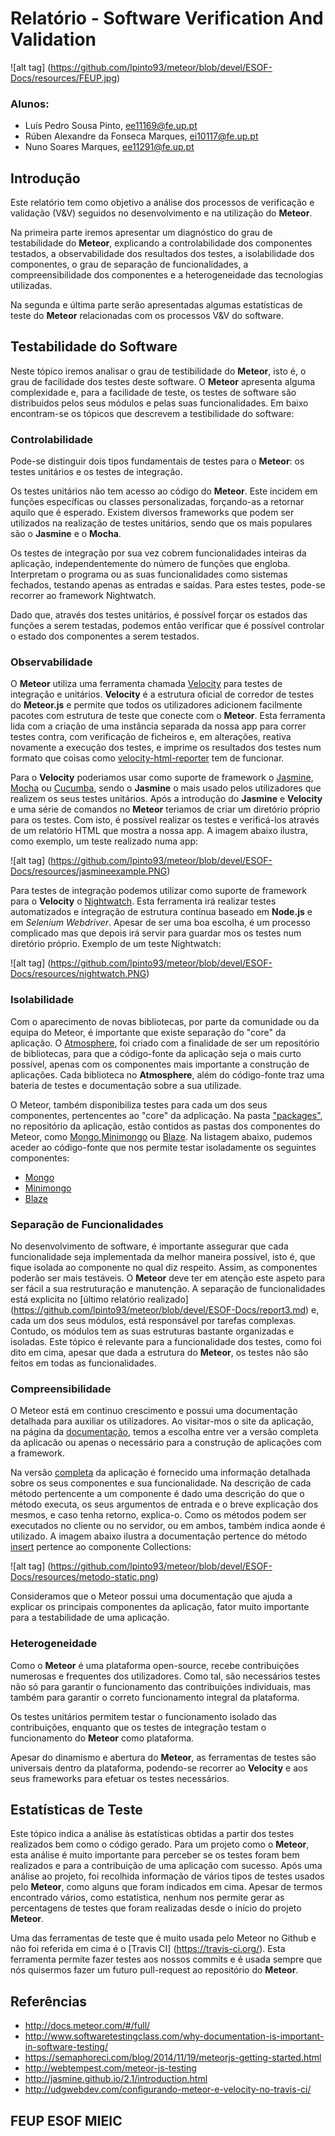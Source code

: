# Relatório - Software Verification And Validation

![alt tag] (https://github.com/lpinto93/meteor/blob/devel/ESOF-Docs/resources/FEUP.jpg)

### Alunos:
* Luís Pedro Sousa Pinto, ee11169@fe.up.pt
* Rúben Alexandre da Fonseca Marques, ei10117@fe.up.pt 
* Nuno Soares Marques, ee11291@fe.up.pt

## Introdução

Este relatório tem como objetivo a análise dos processos de verificação e validação (V&V) seguidos no desenvolvimento e na utilização do **Meteor**.

Na primeira parte iremos apresentar um diagnóstico do grau de testabilidade do **Meteor**, explicando a controlabilidade dos componentes testados, a observabilidade dos resultados dos testes, a isolabilidade dos componentes, o grau de separação de funcionalidades, a compreensibilidade dos componentes e a heterogeneidade das tecnologias utilizadas.

Na segunda e última parte serão apresentadas algumas estatísticas de teste do **Meteor** relacionadas com os processos V&V do software. 

## Testabilidade do Software

Neste tópico iremos analisar o grau de testibilidade do **Meteor**, isto é, o grau de facilidade dos testes deste software. O **Meteor** apresenta alguma complexidade e, para a facilidade de teste, os testes de software são distribuidos pelos seus módulos e pelas suas funcionalidades. Em baixo encontram-se os tópicos que descrevem a testibilidade do software:

### Controlabilidade

Pode-se distinguir dois tipos fundamentais de testes para o **Meteor**: os testes unitários e os testes de integração.

Os testes unitários não tem acesso ao código do **Meteor**. Este incidem em funções específicas ou classes personalizadas, forçando-as a retornar aquilo que é esperado. Existem diversos frameworks que podem ser utilizados na realização de testes unitários, sendo que os mais populares são o **Jasmine** e o **Mocha**.

Os testes de integração por sua vez cobrem funcionalidades inteiras da aplicação, independentemente do número de funções que engloba. Interpretam o programa ou as suas funcionalidades como sistemas fechados, testando apenas as entradas e saídas. Para estes testes, pode-se recorrer ao framework Nightwatch.

Dado que, através dos testes unitários, é possível forçar os estados das funções a serem testadas, podemos então verificar que é possível controlar o estado dos componentes a serem testados.

### Observabilidade

O **Meteor** utiliza uma ferramenta chamada [Velocity](https://github.com/meteor-velocity/velocity) para testes de integração e unitários.
**Velocity** é a estrutura oficial de corredor de testes do **Meteor.js** e permite que todos os utilizadores adicionem facilmente pacotes com estrutura de teste que conecte com o **Meteor**. Esta ferramenta lida com a criação de uma instância separada da nossa app para correr testes contra, com verificação de ficheiros e, em alterações, reativa novamente a execução dos testes, e imprime os resultados dos testes num formato que coisas como [velocity-html-reporter](https://github.com/meteor-velocity/html-reporter/ ) tem de funcionar. 

Para o **Velocity** poderiamos usar como suporte de framework o [Jasmine](https://github.com/xolvio/meteor-jasmine), [Mocha](https://github.com/mad-eye/meteor-mocha-web) ou [Cucumba](http://www.mhurwi.com/a-basic-cucumber-meteor-tutorial/), sendo o **Jasmine** o mais usado pelos utilizadores que realizem os seus testes unitários. Após a introdução do **Jasmine** e **Velocity** e uma série de comandos no **Meteor** teriamos de criar um diretório próprio para os testes. Com isto, é possível realizar os testes e verificá-los através de um relatório HTML que mostra a nossa app. A imagem abaixo ilustra, como exemplo, um teste realizado numa app:

![alt tag] (https://github.com/lpinto93/meteor/blob/devel/ESOF-Docs/resources/jasmineexample.PNG)


Para testes de integração podemos utilizar como suporte de framework para o **Velocity** o [Nightwatch](http://nightwatchjs.org/). Esta ferramenta irá realizar testes automatizados e integração de estrutura contínua baseado em **Node.js** e em *Selenium Webdriver*.
Apesar de ser uma boa escolha, é um processo complicado mas que depois irá servir para guardar mos os testes num diretório próprio. Exemplo de um teste Nightwatch:

![alt tag] (https://github.com/lpinto93/meteor/blob/devel/ESOF-Docs/resources/nightwatch.PNG)

### Isolabilidade

Com o aparecimento de novas bibliotecas, por parte da comunidade ou da equipa do Meteor, é importante que existe separação do "core" da aplicação. O [Atmosphere](https://atmospherejs.com/), foi criado com a finalidade de ser um repositório de bibliotecas, para que a código-fonte da aplicação seja o mais curto possível, apenas com os componentes mais importante a construção de aplicações. Cada biblioteca no **Atmosphere**, além do código-fonte traz uma bateria de testes e documentação sobre a sua utilizade.

O Meteor, também disponibiliza testes para cada um dos seus componentes, pertencentes ao "core" da adplicação. Na pasta ["packages"](https://github.com/meteor/meteor/tree/devel/packages), no repositório da aplicação, estão contidos as pastas dos componentes do Meteor, como [Mongo](https://github.com/meteor/meteor/tree/devel/packages/mongo),[Minimongo](https://github.com/meteor/meteor/tree/devel/packages/minimongo) ou [Blaze](https://github.com/meteor/meteor/tree/devel/packages/blaze). Na listagem abaixo, pudemos aceder ao código-fonte que nos permite testar isoladamente os seguintes componentes:
* [Mongo](https://github.com/meteor/meteor/blob/devel/packages/mongo/mongo_livedata_tests.js)
* [Minimongo](https://github.com/meteor/meteor/blob/devel/packages/minimongo/minimongo_tests.js)
* [Blaze](https://github.com/meteor/meteor/blob/devel/packages/blaze/render_tests.js)

### Separação de Funcionalidades

No desenvolvimento de software, é importante assegurar que cada funcionalidade seja implementada da melhor maneira possível, isto é, que fique isolada ao componente no qual diz respeito. Assim, as componentes poderão ser mais testáveis. O **Meteor** deve ter em atenção este aspeto para ser fácil a sua restruturação e manutenção. A separação de funcionalidades está explicita no [último relatório realizado] (https://github.com/lpinto93/meteor/blob/devel/ESOF-Docs/report3.md) e, cada um dos seus módulos, está responsável por tarefas complexas. Contudo, os módulos tem as suas estruturas bastante organizadas e isoladas. Este tópico é relevante para a funcionalidade dos testes, como foi dito em cima, apesar que dada a estrutura do **Meteor**, os testes não são feitos em todas as funcionalidades.

### Compreensibilidade


O Meteor está em continuo crescimento e possui uma documentação detalhada para auxiliar os utilizadores. Ao visitar-mos o site da aplicação, na página da [documentação](http://docs.meteor.com), temos a escolha entre ver a versão completa da aplicacão  ou apenas o necessário para a construção de aplicações com a framework.

Na versão [completa](http://docs.meteor.com/#/full/) da aplicação é fornecido uma informação detalhada sobre os seus componentes e sua funcionalidade. Na descrição de cada método pertencente a um componente é dado uma descrição do que o método executa, os seus argumentos de entrada e o breve explicação dos mesmos, e caso tenha retorno, explica-o. Como os métodos podem ser executados no cliente ou no servidor, ou em ambos, também indica aonde é utilizado. A imagem abaixo ilustra a documentação pertence do método [insert](http://docs.meteor.com/#/full/insert) pertence ao componente Collections:

![alt tag] (https://github.com/lpinto93/meteor/blob/devel/ESOF-Docs/resources/metodo-static.png)

Consideramos que o Meteor possui uma documentação que ajuda a explicar os principais componentes da aplicação, fator muito importante para a testabilidade de uma aplicação. 

### Heterogeneidade

Como o **Meteor** é uma plataforma open-source, recebe contribuições numerosas e frequentes dos utilizadores. Como tal, são necessários testes não só para garantir o funcionamento das contribuições individuais, mas também para garantir o correto funcionamento integral da plataforma.

Os testes unitários permitem testar o funcionamento isolado das contribuições, enquanto que os testes de integração testam o funcionamento do **Meteor** como plataforma.

Apesar do dinamismo e abertura do **Meteor**, as ferramentas de testes são universais dentro da plataforma, podendo-se recorrer ao **Velocity** e aos seus frameworks para efetuar os testes necessários. 

## Estatísticas de Teste

Este tópico indica a análise às estatísticas obtidas a partir dos testes realizados bem como o código gerado. Para um projeto como o **Meteor**, esta análise é muito importante para perceber se os testes foram bem realizados e para a contribuição de uma aplicação com sucesso. Após uma análise ao projeto, foi recolhida informação de vários tipos de testes usados pelo **Meteor**, como alguns que foram indicados em cima. Apesar de termos encontrado vários, como estatística, nenhum nos permite gerar as percentagens de testes que foram realizadas desde o início do projeto **Meteor**. 

Uma das ferramentas de teste que é muito usada pelo Meteor no Github e não foi referida em cima é o [Travis CI] (https://travis-ci.org/). Esta ferramenta permite fazer testes aos nossos commits e é usada sempre que nós quisermos fazer um futuro pull-request ao repositório do **Meteor**.   

## Referências
* http://docs.meteor.com/#/full/
* http://www.softwaretestingclass.com/why-documentation-is-important-in-software-testing/
* https://semaphoreci.com/blog/2014/11/19/meteorjs-getting-started.html
* http://webtempest.com/meteor-js-testing
* http://jasmine.github.io/2.1/introduction.html
* http://udgwebdev.com/configurando-meteor-e-velocity-no-travis-ci/


## FEUP ESOF MIEIC




